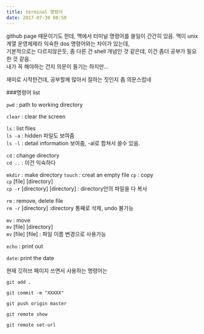```yaml
---
title: terminal 명령어
date: 2017-07-30 08:50
---
```


github page 때문이기도 한데, 맥에서 터미널 명령어를 쓸일이 간간히 있음.
맥이 unix 계열 운영체제라 익숙한 dos 명령어와는 차이가 있는데,   
기본적으로는 다르지않은듯, 좀 다른 건 shell 개념인 것 같은데, 이건 좀더 공부가 필요한 것 같음.   
내가 꼭 해야하는 건지 의문이 들기는 하지만... 

재미로 시작한건데, 공부할께 많아서 잘하는 짓인지 좀 의문스럽네   

###명령어 list


`pwd` : path to working directory


`clear` : clear the screen   

`ls` : list files   
`ls -a` : hidden 파일도 보여줌   
`ls -l` : detail information 보여줌, -al로 합쳐서 쓸수 있음.   


`cd` : change directory   
`cd ..` : 이건 익숙하다


`mkdir` : make directory
`touch` : creat an empty file
`cp` : copy   
`cp` [file] [directory]   
`cp -r` [directory] [directory] : directory안의 파일을 다 복사   

`rm` : remove, delete file   
`rm -r` [directory] :directory 통째로 삭제, undo 불가능   

`mv` : move   
`mv` [file] [directory]   
`mv` [file] [file] : 파일 이름 변경으로 사용가능   

`echo` : print out   

`date`: print the date   

 현재 깃허브 페이지 쓰면서 사용하는 명령어는    
```
git add .
```   
```
git commit -m "XXXXX"
```   
``` 
git push origin master
```   
```
git remote show
```   
```
git remote set-url 
```

 





